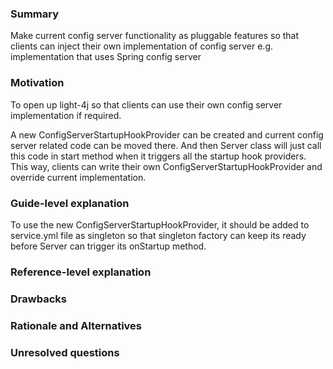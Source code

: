 ### Summary
Make current config server functionality as pluggable features so that clients can inject their own implementation of config server e.g. implementation that uses Spring config server

### Motivation
To open up light-4j so that clients can use their own config server implementation if required. 

A new ConfigServerStartupHookProvider can be created and current config server related code can be moved there. And then Server class will just call this code in start method when it triggers all the startup hook providers. This way, clients can write their own ConfigServerStartupHookProvider and override current implementation.

### Guide-level explanation
To use the new ConfigServerStartupHookProvider, it should be added to service.yml file as singleton so that singleton factory can keep its ready before Server can trigger its onStartup method. 

### Reference-level explanation


### Drawbacks


### Rationale and Alternatives


### Unresolved questions
